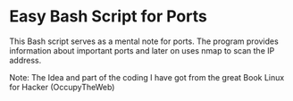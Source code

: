 # Easy Bash Script for Ports 
This Bash script serves as a mental note for ports. The program provides information about important ports
and later on uses nmap to scan the IP address.

Note: The Idea and part of the coding I have got from the great Book Linux for Hacker 
(OccupyTheWeb) 
